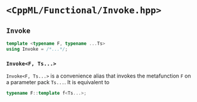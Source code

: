 # `<CppML/Functional/Invoke.hpp>`

## `Invoke`

```c++
template <typename F, typename ...Ts>
using Invoke = /*...*/;
```
### `Invoke<F, Ts...>`

`Invoke<F, Ts...>` is a convenience alias that invokes the metafunction `F` on a parameter pack `Ts...`. It is equivalent to
```c++
typename F::template f<Ts...>;
```
